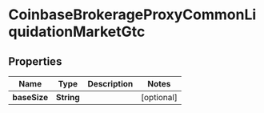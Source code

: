 
# CoinbaseBrokerageProxyCommonLiquidationMarketGtc

## Properties
Name | Type | Description | Notes
------------ | ------------- | ------------- | -------------
**baseSize** | **String** |  |  [optional]



